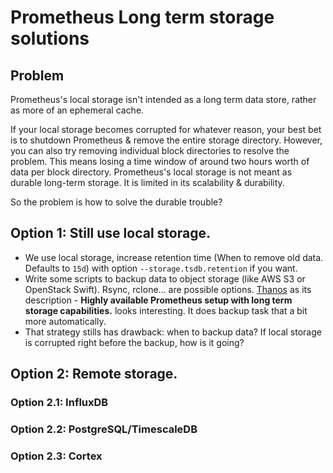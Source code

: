 # Prometheus Long term storage solutions

## Problem

Prometheus's local storage isn't intended as a long term data store, rather as
more of an ephemeral cache.

If your local storage becomes corrupted for whatever reason, your best bet is
to shutdown Prometheus & remove the entire storage directory. However, you can
also try removing individual block directories to resolve the problem. This
means losing a time window of around two hours worth of data per block
directory. Prometheus's local storage is not meant as durable long-term
storage. It is limited in its scalability & durability.

So the problem is how to solve the durable trouble?

## Option 1: Still use local storage.

- We use local storage, increase retention time (When to remove old data.
  Defaults to `15d`) with option `--storage.tsdb.retention` if you want.
- Write some scripts to backup data to object storage (like AWS S3 or OpenStack
  Swift). Rsync, rclone... are possible options. [Thanos](https://github.com/improbable-eng/thanos)
  as its description - **Highly available Prometheus setup with long term
  storage capabilities.** looks interesting. It does backup task that a bit
  more automatically.
- That strategy stills has drawback: when to backup data? If local storage is
  corrupted right before the backup, how is it going?

## Option 2: Remote storage.

### Option 2.1: InfluxDB

### Option 2.2: PostgreSQL/TimescaleDB

### Option 2.3: Cortex
